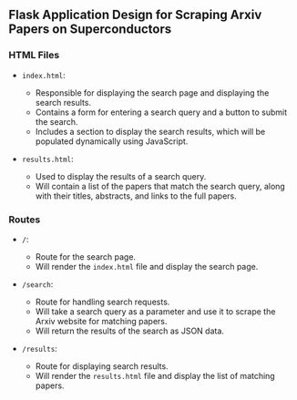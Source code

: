 ## Flask Application Design for Scraping Arxiv Papers on Superconductors

### HTML Files

- `index.html`:
  - Responsible for displaying the search page and displaying the search results.
  - Contains a form for entering a search query and a button to submit the search.
  - Includes a section to display the search results, which will be populated dynamically using JavaScript.

- `results.html`:
  - Used to display the results of a search query.
  - Will contain a list of the papers that match the search query, along with their titles, abstracts, and links to the full papers.

### Routes

- `/`:
  - Route for the search page.
  - Will render the `index.html` file and display the search page.

- `/search`:
  - Route for handling search requests.
  - Will take a search query as a parameter and use it to scrape the Arxiv website for matching papers.
  - Will return the results of the search as JSON data.

- `/results`:
  - Route for displaying search results.
  - Will render the `results.html` file and display the list of matching papers.
